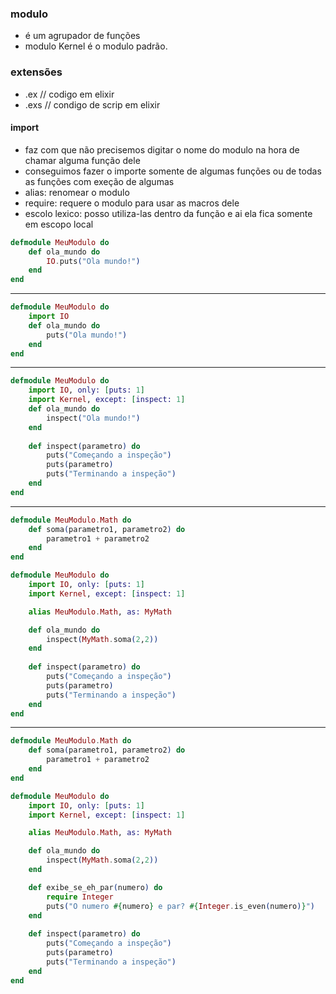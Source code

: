 ### modulo
- é um agrupador de funções
- modulo Kernel é o modulo padrão.


### extensões
- .ex // codigo em elixir
- .exs // condigo de scrip em elixir
#### import
- faz com que não precisemos digitar o nome do modulo na hora de chamar alguma função dele
- conseguimos fazer o importe somente de algumas funções ou de todas as funções com exeção de algumas
- alias: renomear o modulo
- require: requere o modulo para usar as macros dele
- escolo lexico: posso utiliza-las dentro da função e ai ela fica somente em escopo local
~~~~elixir
defmodule MeuModulo do
    def ola_mundo do
        IO.puts("Ola mundo!")
    end
end
~~~~
---------------------------------------------------------------------------------
~~~elixir
defmodule MeuModulo do
    import IO
    def ola_mundo do
        puts("Ola mundo!")
    end
end
~~~
---------------------------------------------------------------------------------
~~~elixir
defmodule MeuModulo do
    import IO, only: [puts: 1]
    import Kernel, except: [inspect: 1]
    def ola_mundo do
        inspect("Ola mundo!")
    end
    
    def inspect(parametro) do
        puts("Começando a inspeção")
        puts(parametro)
        puts("Terminando a inspeção")
    end
end
~~~
---------------------------------------------------------------------------------
~~~elixir
defmodule MeuModulo.Math do
    def soma(parametro1, parametro2) do
        parametro1 + parametro2
    end
end

defmodule MeuModulo do
    import IO, only: [puts: 1]
    import Kernel, except: [inspect: 1]

    alias MeuModulo.Math, as: MyMath

    def ola_mundo do
        inspect(MyMath.soma(2,2))
    end
    
    def inspect(parametro) do
        puts("Começando a inspeção")
        puts(parametro)
        puts("Terminando a inspeção")
    end
end
~~~
---------------------------------------------------------------------------------
~~~elixir
defmodule MeuModulo.Math do
    def soma(parametro1, parametro2) do
        parametro1 + parametro2
    end
end 

defmodule MeuModulo do
    import IO, only: [puts: 1]
    import Kernel, except: [inspect: 1]

    alias MeuModulo.Math, as: MyMath

    def ola_mundo do
        inspect(MyMath.soma(2,2))
    end

    def exibe_se_eh_par(numero) do
        require Integer
        puts("O numero #{numero} e par? #{Integer.is_even(numero)}")
    end
    
    def inspect(parametro) do
        puts("Começando a inspeção")
        puts(parametro)
        puts("Terminando a inspeção")
    end
end
~~~